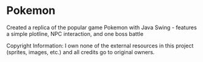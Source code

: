 # Pokemon
Created a replica of the popular game Pokemon with Java Swing - features a simple plotline, NPC interaction, and one boss battle

Copyright Information: I own none of the external resources in this project (sprites, images, etc.) and all credits go to original owners.
